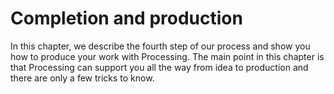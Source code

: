 # Completion and production

In this chapter, we describe the fourth step of our process and show you how to produce your work with Processing. The main point in this chapter is that Processing can support you all the way from idea to production and there are only a few tricks to know. 